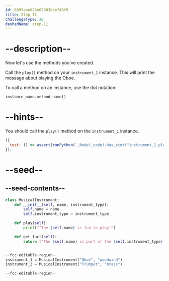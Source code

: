 ```yaml
---
id: 6895e4e023e07603bcef46f9
title: Step 11
challengeType: 20
dashedName: step-11
---
```


# --description--

Now let's use the methods you've created. 

Call the `play()` method on your `instrument_1` instance. This will print the message about playing the Oboe.

To call a method on an instance, use the dot notation:

```python
instance_name.method_name()
```

# --hints--

You should call the `play()` method on the `instrument_1` instance.

```js
({
  test: () => assert(runPython(`_Node(_code).has_stmt("instrument_1.play()")`))
});
```

# --seed--

## --seed-contents--

```py
class MusicalInstrument:
    def __init__(self, name, instrument_type):
        self.name = name
        self.instrument_type = instrument_type

    def play(self):
        print(f"The {self.name} is fun to play!")

    def get_fact(self):
        return f"The {self.name} is part of the {self.instrument_type} family of instruments."


--fcc-editable-region--
instrument_1 = MusicalInstrument("Oboe", "woodwind")
instrument_2 = MusicalInstrument("Trumpet", "brass")

--fcc-editable-region--
```
